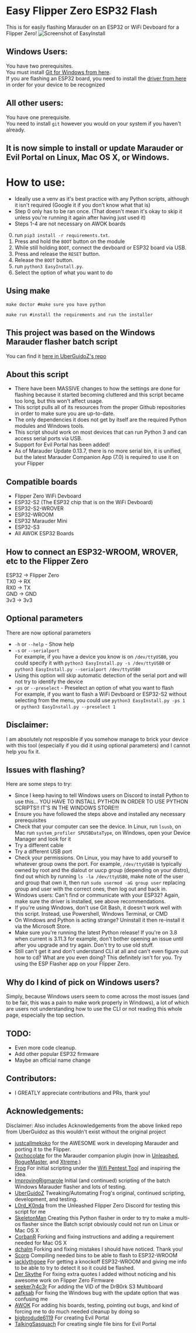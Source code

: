 # Easy Flipper Zero ESP32 Flash
This is for easily flashing Marauder on an ESP32 or WiFi Devboard for a Flipper Zero!
![Screenshot of EasyInstall](https://raw.githubusercontent.com/SkeletonMan03/FZEasyMarauderFlash/main/EasyInstall_Screenshot.png)

## Windows Users:
You have two prerequisites.  
You must install [Git for Windows from here](https://gitforwindows.org/).  
If you are flashing an ESP32 board, you need to install the [driver from here](https://www.silabs.com/developers/usb-to-uart-bridge-vcp-drivers?tab=downloads) in order for your device to be recognized

##  All other users:
You have one prerequisite.  
You need to install `git` however you would on your system if you haven't already.  

## It is now simple to install or update Marauder or Evil Portal on Linux, Mac OS X, or Windows.
# How to use: 
* Ideally use a venv as it's best practice with any Python scripts, although it isn't required (Google it if you don't know what that is)
* Step 0 only has to be ran once. (That doesn't mean it's okay to skip it unless you're running it again after having just used it)
* Steps 1-4 are not necessary on AWOK boards
0) run `pip3 install -r requirements.txt`. 
1) Press and hold the `BOOT` button on the module
2) While still holding `BOOT`, connect the devboard or ESP32 board via USB.
3) Press and release the `RESET` button.
4) Release the `BOOT` button. 
5) run `python3 EasyInstall.py`. 
6) Select the option of what you want to do

## Using make

```shell
make doctor #make sure you have python
```

```shell
make run #install the requirements and run the installer
```

## This project was based on the Windows Marauder flasher batch script

You can find it [here in UberGuidoZ's repo](https://github.com/UberGuidoZ/Flipper/blob/main/Wifi_DevBoard/FZ_Marauder_Flasher)

## About this script
* There have been MASSIVE changes to how the settings are done for flashing because it started becoming cluttered and this script became too long, but this won't affect usage.  
* This script pulls all of its resources from the proper Github repositories in order to make sure you are up-to-date.  
* The only dependencies it does not get by itself are the required Python modules and Windows tools.  
* This script should work on most devices that can run Python 3 and can access serial ports via USB.  
* Support for Evil Portal has been added!
* As of Marauder Update 0.13.7, there is no more serial bin, it is unified, but the latest Marauder Companion App (7.0) is required to use it on your Flipper

## Compatible boards
* Flipper Zero WiFi Devboard  
* ESP32-S2 (The ESP32 chip that is on the WiFi Devboard)  
* ESP32-S2-WROVER
* ESP32-WROOM
* ESP32 Marauder Mini
* ESP32-S3 
* All AWOK ESP32 Boards

## How to connect an ESP32-WROOM, WROVER, etc to the Flipper Zero
ESP32 -> Flipper Zero  
TX0 -> RX  
RX0 -> TX  
GND -> GND  
3v3 -> 3v3  

## Optional parameters
There are now optional parameters
* `-h` or `--help` - Show help
* `-s` or `--serialport` <Serial Port>  
For example, if you have a device you know is on `/dev/ttyUSB0`, you could specify it with `python3 EasyInstall.py -s /dev/ttyUSB0` or `python3 EasyInstall.py --serialport /dev/ttyUSB0` 
* Using this option will skip automatic detection of the serial port and will not try to identify the device
* `-ps` or `--preselect` - Preselect an option of what you want to flash  
For example, if you want to flash a WiFi Devboard or ESP32-S2 without selecting from the menu, you could use `python3 EasyInstall.py -ps 1` or `python3 EasyInstall.py --preselect 1`  

## Disclaimer:
I am absolutely not resposible if you somehow manage to brick your device with this tool (especially if you did it using optional parameters) and I cannot help you fix it. 

## Issues with flashing?
Here are some steps to try:  
* Since I keep having to tell Windows users on Discord to install Python to use this... YOU HAVE TO INSTALL PYTHON IN ORDER TO USE PYTHON SCRIPTS!! IT'S IN THE WINDOWS STORE!!!  
* Ensure you have followed the steps above and installed any necessary prerequisites
* Check that your computer can see the device. In Linux, run `lsusb`, on Mac run `system_profiler SPUSBDataType`, on Windows, open your Device Manager and look for it
* Try a different cable
* Try a different USB port
* Check your permissions. On Linux, you may have to add yourself to whatever group owns the port. For example, `/dev/ttyUSB0` is typically owned by root and the dialout or uucp group (depending on your distro), find out which by running `ls -la /dev/ttyUSB0`, make note of the user and group that own it, then run `sudo usermod -aG group user` replacing group and user with the correct ones, then log out and back in.  
* Windows users: Can't find or communicate with your ESP32? Again, make sure the driver is installed, see above recommendations.  
* If you're using Windows, don't use Git Bash, it doesn't work well with this script. Instead, use Powershell, Windows Terminal, or CMD
* On Windows and Python is acting strange? Uninstall it then re-install it via the Microsoft Store.
* Make sure you're running the latest Python release! If you're on 3.8 when current is 3.11.3 for example, don't bother opening an issue until after you upgrade and try again. Don't try to use old stuff.
* Still can't get it and don't understand CLI at all and can't even figure out how to cd? What are you even doing? This definitely isn't for you. Try using the ESP Flasher app on your Flipper Zero.  

## Why do I kind of pick on Windows users?
Simply, because Windows users seem to come across the most issues (and to be fair, this was a pain to make work properly in Windows), a lot of which are users not understanding how to use the CLI or not reading this whole page, especially the top section.  

## TODO:
* Even more code cleanup.  
* Add other popular ESP32 firmware
* Maybe an official name change

## Contributors:
* I GREATLY appreciate contributions and PRs, thank you!

## Acknowledgements:
Disclaimer: Also includes Acknowledgements from the above linked repo from UberGuidoz as this wouldn't exist without the original project
* [justcallmekoko](https://github.com/justcallmekoko/ESP32Marauder) for the AWESOME work in developing Marauder and porting it to the Flipper.
* [0xchocolate](https://github.com/0xchocolate) for the Marauder companion plugin (now in [Unleashed](https://github.com/DarkFlippers/unleashed-firmware), [RogueMaster](https://github.com/RogueMaster/flipperzero-firmware-wPlugins), and [Xtreme](https://github.com/Flipper-XFW/Xtreme-Firmware).)
* [Frog](https://github.com/FroggMaster) For initial scripting under the [Wifi Pentest Tool](https://github.com/FroggMaster/ESP32-Wi-Fi-Penetration-Tool) and inspiring the idea.<br>
* [ImprovingRigmarole](https://github.com/Improving-Rigmarole) Initial (and continued) scripting of the batch Windows Marauder flasher and lots of  testing.<br>
* [UberGuidoZ](https://github.com/UberGuidoZ) Tweaking/Automating Frog's original, continued scripting, development, and testing.
* [L0rd_K0nda](https://github.com/L0rdK0nda) from the Unleashed Flipper Zero Discord for testing this script for me
* [SkeletonMan](https://github.com/SkeletonMan03) Creating this Python flasher in order to try to make a multi-os flasher since the Batch script obviously could not run on Linux or Mac OS X
* [CorbanR](https://github.com/CorbanR) Forking and fixing instructions and adding a requirement needed for Mac OS X
* [dchalm](https://github.com/dchalm) Forking and fixing mistakes I should have noticed. Thank you!
* [Scorp](https://github.com/scorpion44/FZEasyMarauderFlash_ScorpBins) Compiling needed bins to be able to flash to ESP32-WROOM
* [jacklythgoee](https://github.com/jacklythgoee) For getting a knockoff ESP32-WROOM and giving me info to be able to try to detect it so it could be flashed. 
* [Der Skythe](https://github.com/derskythe) For fixing extra quotes I added without noticing and his awesome work on Flipper Zero Firmware
* [seeker7r4c3r](https://github.com/seeker7r4c3r) For adding the VID of the DrB0rk S3 Multiboard
* [aafksab](https://github.com/aafksab) For fixing the Windows bug with the update option that was confusing me
* [AWOK](https://github.com/AWOK559) For adding his boards, testing, pointing out bugs, and kind of forcing me to do much needed cleanup by doing so
* [bigbrodude6119](https://github.com/bigbrodude6119/flipper-zero-evil-portal) For creating Evil Portal
* [TalkingSasquach](https://github.com/skizzophrenic) For creating single file bins for Evil Portal
